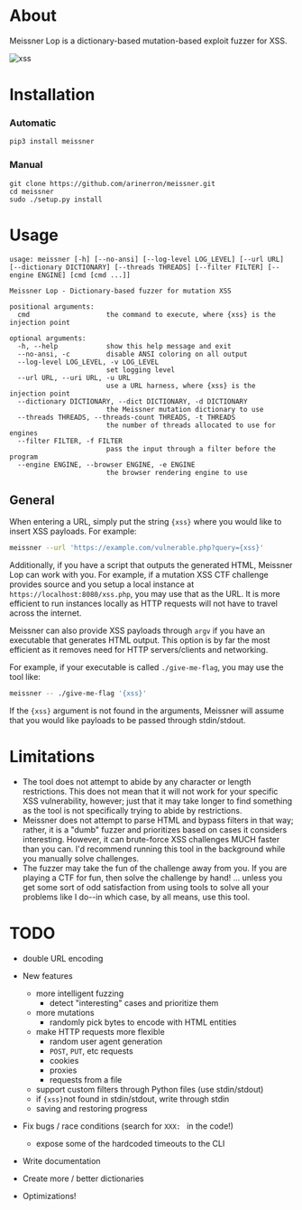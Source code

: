# About

Meissner Lop is a dictionary-based mutation-based exploit fuzzer for XSS.

![xss](https://raw.githubusercontent.com/Arinerron/meissner/master/tests/run.gif)

# Installation
### Automatic

```bash
pip3 install meissner
```

### Manual

```
git clone https://github.com/arinerron/meissner.git
cd meissner
sudo ./setup.py install
```

# Usage

```
usage: meissner [-h] [--no-ansi] [--log-level LOG_LEVEL] [--url URL] [--dictionary DICTIONARY] [--threads THREADS] [--filter FILTER] [--engine ENGINE] [cmd [cmd ...]]

Meissner Lop - Dictionary-based fuzzer for mutation XSS

positional arguments:
  cmd                   the command to execute, where {xss} is the injection point

optional arguments:
  -h, --help            show this help message and exit
  --no-ansi, -c         disable ANSI coloring on all output
  --log-level LOG_LEVEL, -v LOG_LEVEL
                        set logging level
  --url URL, --uri URL, -u URL
                        use a URL harness, where {xss} is the injection point
  --dictionary DICTIONARY, --dict DICTIONARY, -d DICTIONARY
                        the Meissner mutation dictionary to use
  --threads THREADS, --threads-count THREADS, -t THREADS
                        the number of threads allocated to use for engines
  --filter FILTER, -f FILTER
                        pass the input through a filter before the program
  --engine ENGINE, --browser ENGINE, -e ENGINE
                        the browser rendering engine to use
```

## General

When entering a URL, simply put the string `{xss}` where you would like to insert XSS payloads. For example:

```bash
meissner --url 'https://example.com/vulnerable.php?query={xss}'
```

Additionally, if you have a script that outputs the generated HTML, Meissner Lop can work with you. For example, if a mutation XSS CTF challenge provides source and you setup a local instance at `https://localhost:8080/xss.php`, you may use that as the URL. It is more efficient to run instances locally as HTTP requests will not have to travel across the internet.

Meissner can also provide XSS payloads through `argv` if you have an executable that generates HTML output. This option is by far the most efficient as it removes need for HTTP servers/clients and networking.

For example, if your executable is called `./give-me-flag`, you may use the tool like:

```bash
meissner -- ./give-me-flag '{xss}'
```

If the `{xss}` argument is not found in the arguments, Meissner will assume that you would like payloads to be passed through stdin/stdout.

# Limitations

- The tool does not attempt to abide by any character or length restrictions. This does not mean that it will not work for your specific XSS vulnerability, however; just that it may take longer to find something as the tool is not specifically trying to abide by restrictions.
- Meissner does not attempt to parse HTML and bypass filters in that way; rather, it is a "dumb" fuzzer and prioritizes based on cases it considers interesting. However, it can brute-force XSS challenges MUCH faster than you can. I'd recommend running this tool in the background while you manually solve challenges.
- The fuzzer may take the fun of the challenge away from you. If you are playing a CTF for fun, then solve the challenge by hand! ... unless you get some sort of odd satisfaction from using tools to solve all your problems like I do--in which case, by all means, use this tool.

# TODO
- double URL encoding

- New features
    - more intelligent fuzzing
        - detect "interesting" cases and prioritize them
    - more mutations
        - randomly pick bytes to encode with HTML entities
    - make HTTP requests more flexible
        - random user agent generation
        - `POST`, `PUT`, etc requests
        - cookies
        - proxies
        - requests from a file
    - support custom filters through Python files (use stdin/stdout)
    - if `{xss}`not found in stdin/stdout, write through stdin
    - saving and restoring progress
- Fix bugs / race conditions (search for `XXX: ` in the code!)
    - expose some of the hardcoded timeouts to the CLI
- Write documentation
- Create more / better dictionaries
- Optimizations!
